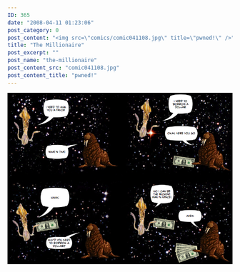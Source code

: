 ```yaml
---
ID: 365
date: "2008-04-11 01:23:06"
post_category: 0
post_content: "<img src=\"comics/comic041108.jpg\" title=\"pwned!\" />"
title: "The Millionaire"
post_excerpt: ""
post_name: "the-millionaire"
post_content_src: "comic041108.jpg"
post_content_title: "pwned!"
---
```



[![pwned!](/comics-hi-res/comic041108.jpg)](/comics-hi-res/comic041108.jpg)
